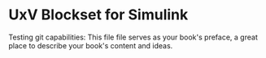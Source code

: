 # UxV Blockset for Simulink

Testing git capabilities: This file file serves as your book's preface, a great place to describe your book's content and ideas.

